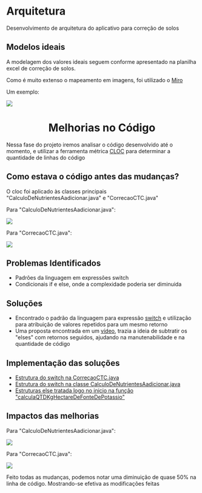 # Arquitetura
<p>Desenvolvimento de arquitetura do aplicativo para correção de solos</p>

## Modelos ideais
<p>A modelagem dos valores ideais seguem conforme apresentado na planilha excel de correção de solos.</p>
<p>Como é muito extenso o mapeamento em imagens, foi utilizado o <a href="https://miro.com/app/board/o9J_lRwHN5c=/">Miro</a> 
<p>Um exemplo:</p>
<img src="https://user-images.githubusercontent.com/32207196/110216390-c07f7880-7e8d-11eb-9c51-136dc1d5591c.jpg"/>

<h1 align="center">Melhorias no Código</h1>

<p>Nessa fase do projeto iremos analisar o código desenvolvido até o momento, e utilizar a ferramenta métrica <a href="https://github.com/AlDanial/cloc">CLOC</a> para determinar a quantidade de linhas do código</p>

<h2>Como estava o código antes das mudanças?</h2>

<p>O cloc foi aplicado às classes principais "CalculoDeNutrientesAadicionar.java" e "CorrecaoCTC.java"</p>
<p>Para "CalculoDeNutrientesAadicionar.java":</p>
<img src="https://user-images.githubusercontent.com/32207196/115470629-0198d580-a20d-11eb-9f59-13cc6492b15f.PNG"/>

<p>Para "CorrecaoCTC.java":</p>
<img src="https://user-images.githubusercontent.com/32207196/115470747-2ab96600-a20d-11eb-8ebd-8c7e8808213a.PNG"/>

<h2>Problemas Identificados</h2>
<ul>
  <li>Padrões da linguagem em expressões switch</li>
  <li>Condicionais if e else, onde a complexidade poderia ser diminuida</li>
</ul>

<h2>Soluções</h2>
<ul>
  <li>Encontrado o padrão da linguagem para expressão <a href="https://docs.oracle.com/en/java/javase/15/language/switch-expressions.html">switch</a> e utilização para atribuição de valores repetidos para um mesmo retorno</li>
  <li>Uma proposta encontrada em um <a href="https://docs.oracle.com/en/java/javase/15/language/switch-expressions.html">vídeo</a>, trazia a ideia de subtratir os "elses" com retornos seguidos, ajudando na manutenabilidade e na quantidade de código</li>
</ul>

<h2>Implementação das soluções</h2>
<ul>
  <li>
    <a href="https://github.com/xandea/Arquitetura/commit/27b935d1702e3a1c8400b52e6ac2f76d88ef1751">Estrutura do switch na CorrecaoCTC.java</a>
  </li>
  <li>
    <a href="https://github.com/xandea/Arquitetura/commit/6bdfc7744e09c73a297f2ac01f5d56a7b5f57793">Estrutura do switch na classe CalculoDeNutrientesAadicionar.java</a>
  </li>
  <li>
    <a href="https://github.com/xandea/Arquitetura/commit/2efc4bec2779407f8b2ff7750ce9946fe1db1b23">Estruturas else tratada logo no inicio na função "calculaQTDKgHectareDeFonteDePotassio"</a>
  </li>
</ul>

<h2>Impactos das melhorias</h2>

<p>Para "CalculoDeNutrientesAadicionar.java":</p>
<img src="https://user-images.githubusercontent.com/32207196/115473301-df558680-a211-11eb-91a7-c42b60289066.PNG"/>

<p>Para "CorrecaoCTC.java":</p>
<img src="https://user-images.githubusercontent.com/32207196/115473247-c4831200-a211-11eb-954c-34cc95197009.PNG"/>

<p>Feito todas as mudanças, podemos notar uma diminuição de quase 50% na linha de código. Mostrando-se efetiva as modificações feitas</p>




